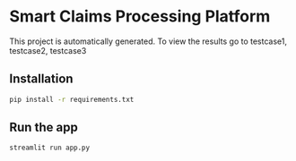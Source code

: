 # Smart Claims Processing Platform

This project is automatically generated.
To view the results go to testcase1, testcase2, testcase3

## Installation

```sh
pip install -r requirements.txt
```

## Run the app
```sh
streamlit run app.py
```
